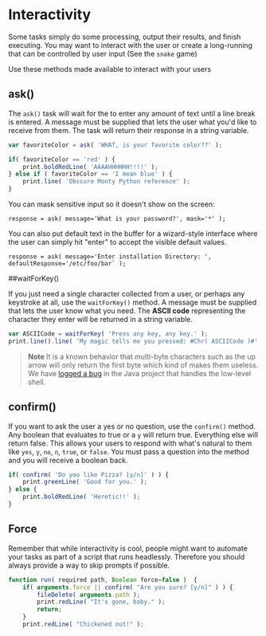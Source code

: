 # Interactivity

Some tasks simply do some processing, output their results, and finish executing.  You may want to interact with the user or create a long-running that can be controlled by user input (See the `snake` game) 

Use these methods made available to interact with your users

## ask()

The `ask()` task will wait for the to enter any amount of text until a line break is entered.  A message must be supplied that lets the user what you'd like to receive from them.  The task will return their response in a string variable.  

```javascript
var favoriteColor = ask( 'WHAT, is your favorite color??' );

if( favoriteColor == 'red' ) {
    print.boldRedLine( 'AAAAHHHHHH!!!!' );
} else if ( favoriteColor == 'I mean blue' ) {
    print.line( 'Obscure Monty Python reference' );
}
```

You can mask sensitive input so it doesn't show on the screen:
```
response = ask( message='What is your password?', mask='*' );
```

You can also put default text in the buffer for a wizard-style interface where the user can simply hit "enter" to accept the visible default values.

```
response = ask( message='Enter installation Directory: ', defaultResponse='/etc/foo/bar` );
```


##waitForKey()

If you just need a single character collected from a user, or perhaps any keystroke at all, use the `waitForKey()` method.  A message must be supplied that lets the user know what you need.  The **ASCII code** representing the character they enter will be returned in a string variable.

```javascript
var ASCIICode = waitForKey( 'Press any key, any key.' );
print.line().line( 'My magic tells me you pressed: #Chr( ASCIICode )#' );
```

>**Note** It is a known behavior that multi-byte characters such as the up arrow will only return the first byte which kind of makes them useless.  We have [logged a bug](https://github.com/jline/jline2/issues/152) in the Java project that handles the low-level shell.


## confirm()

If you want to ask the user a yes or no question, use the `confirm()` method.  Any boolean that evaluates to true or a `y` will return true.  Everything else will return false.  This allows your users to respond with what's natural to them like `yes`, `y`, `no`, `n`, `true`, or `false`.  You must pass a question into the method and you will receive a boolean back.

```javascript
if( confirm( 'Do you like Pizza? [y/n]' ) ) {
    print.greenLine( 'Good for you.' );
} else {
    print.boldRedLine( 'Heretic!!' );
}
```

## Force

Remember that while interactivity is cool, people might want to automate your tasks as part of a script that runs headlessly.  Therefore you should always provide a way to skip prompts if possible.  

```javascript
function run( required path, Boolean force=false )  {
	if( arguments.force || confirm( "Are you sure? [y/n]" ) ) {
	    fileDelete( arguments.path );
	    print.redLine( "It's gone, baby." );
	    return;
	}
	print.redLine( "Chickened out!" );
```





